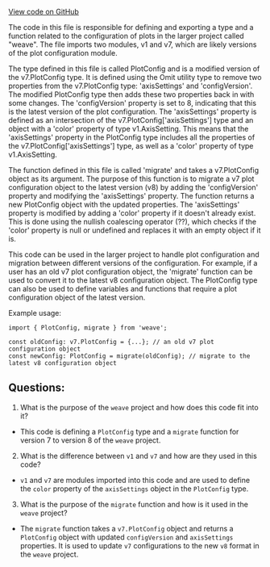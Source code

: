 [View code on GitHub](https://github.com/wandb/weave/weave-js/src/components/Panel2/PanelPlot/versions/v8.ts)

The code in this file is responsible for defining and exporting a type and a function related to the configuration of plots in the larger project called "weave". The file imports two modules, v1 and v7, which are likely versions of the plot configuration module. 

The type defined in this file is called PlotConfig and is a modified version of the v7.PlotConfig type. It is defined using the Omit utility type to remove two properties from the v7.PlotConfig type: 'axisSettings' and 'configVersion'. The modified PlotConfig type then adds these two properties back in with some changes. The 'configVersion' property is set to 8, indicating that this is the latest version of the plot configuration. The 'axisSettings' property is defined as an intersection of the v7.PlotConfig['axisSettings'] type and an object with a 'color' property of type v1.AxisSetting. This means that the 'axisSettings' property in the PlotConfig type includes all the properties of the v7.PlotConfig['axisSettings'] type, as well as a 'color' property of type v1.AxisSetting.

The function defined in this file is called 'migrate' and takes a v7.PlotConfig object as its argument. The purpose of this function is to migrate a v7 plot configuration object to the latest version (v8) by adding the 'configVersion' property and modifying the 'axisSettings' property. The function returns a new PlotConfig object with the updated properties. The 'axisSettings' property is modified by adding a 'color' property if it doesn't already exist. This is done using the nullish coalescing operator (??), which checks if the 'color' property is null or undefined and replaces it with an empty object if it is.

This code can be used in the larger project to handle plot configuration and migration between different versions of the configuration. For example, if a user has an old v7 plot configuration object, the 'migrate' function can be used to convert it to the latest v8 configuration object. The PlotConfig type can also be used to define variables and functions that require a plot configuration object of the latest version. 

Example usage:

```
import { PlotConfig, migrate } from 'weave';

const oldConfig: v7.PlotConfig = {...}; // an old v7 plot configuration object
const newConfig: PlotConfig = migrate(oldConfig); // migrate to the latest v8 configuration object
```
## Questions: 
 1. What is the purpose of the `weave` project and how does this code fit into it?
- This code is defining a `PlotConfig` type and a `migrate` function for version 7 to version 8 of the `weave` project.

2. What is the difference between `v1` and `v7` and how are they used in this code?
- `v1` and `v7` are modules imported into this code and are used to define the `color` property of the `axisSettings` object in the `PlotConfig` type.

3. What is the purpose of the `migrate` function and how is it used in the `weave` project?
- The `migrate` function takes a `v7.PlotConfig` object and returns a `PlotConfig` object with updated `configVersion` and `axisSettings` properties. It is used to update `v7` configurations to the new `v8` format in the `weave` project.